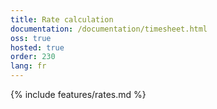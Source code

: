 ```yaml
---
title: Rate calculation
documentation: /documentation/timesheet.html
oss: true
hosted: true
order: 230
lang: fr
---
```


{% include features/rates.md %}
